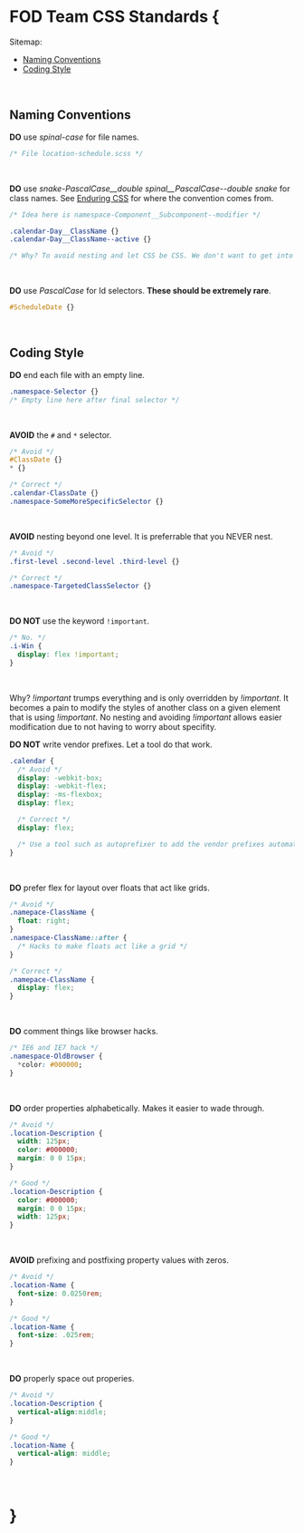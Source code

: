# FOD Team CSS Standards {

Sitemap:
  * [Naming Conventions](#NamingConventions)
  * [Coding Style](#CodingStyle)
<br>

## Naming Conventions<a name="NamingConventions"></a>

**DO** use _spinal-case_ for file names.

```css
/* File location-schedule.scss */
```
<br>

**DO** use _snake-PascalCase\_\_double spinal\_\_PascalCase--double snake_ for class names. See [Enduring CSS](http://ecss.io/chapter5.html) for where the convention comes from.

```css
/* Idea here is namespace-Component__Subcomponent--modifier */

.calendar-Day__ClassName {}
.calendar-Day__ClassName--active {}

/* Why? To avoid nesting and let CSS be CSS. We don't want to get into specificity wars. */
```
<br>

**DO** use _PascalCase_ for Id selectors. **These should be extremely rare**.

```css
#ScheduleDate {}
```
<br>

## Coding Style<a name="CodingStyle"></a>

**DO** end each file with an empty line.
```css
.namespace-Selector {}
/* Empty line here after final selector */
```
<br>

**AVOID** the `#` and `*` selector.

```css
/* Avoid */
#ClassDate {}
* {}

/* Correct */
.calendar-ClassDate {}
.namespace-SomeMoreSpecificSelector {}
```
<br>

**AVOID** nesting beyond one level. It is preferrable that you NEVER nest.

```css
/* Avoid */
.first-level .second-level .third-level {}

/* Correct */
.namespace-TargetedClassSelector {}
```
<br>

**DO NOT** use the keyword `!important`.

```css
/* No. */
.i-Win {
  display: flex !important;
}
```
<br>

Why? _!important_ trumps everything and is only overridden by _!important_. It becomes a pain to modify the styles of another class on a given element that is using _!important_. No nesting and avoiding _!important_ allows easier modification due to not having to worry about specifity.

**DO NOT** write vendor prefixes. Let a tool do that work.

```css
.calendar {
  /* Avoid */
  display: -webkit-box;
  display: -webkit-flex;
  display: -ms-flexbox;
  display: flex;

  /* Correct */
  display: flex;

  /* Use a tool such as autoprefixer to add the vendor prefixes automatically. */
}
```
<br>

**DO** prefer flex for layout over floats that act like grids.

```css
/* Avoid */
.namepace-ClassName {
  float: right;
}
.namespace-ClassName::after {
  /* Hacks to make floats act like a grid */
}

/* Correct */
.namepace-ClassName {
  display: flex;
}
```
<br>

**DO** comment things like browser hacks.

```css
/* IE6 and IE7 hack */
.namespace-OldBrowser { 
  *color: #000000; 
}
```
<br>

**DO** order properties alphabetically. Makes it easier to wade through.

```css
/* Avoid */
.location-Description {
  width: 125px;
  color: #000000;
  margin: 0 0 15px;
}

/* Good */
.location-Description {
  color: #000000;
  margin: 0 0 15px;
  width: 125px;
}
```
<br>

**AVOID** prefixing and postfixing property values with zeros.

```css
/* Avoid */
.location-Name {
  font-size: 0.0250rem;
}

/* Good */
.location-Name {
  font-size: .025rem;
}
```
<br>

**DO** properly space out properies.

```css
/* Avoid */
.location-Description {
  vertical-align:middle;
}

/* Good */
.location-Name {
  vertical-align: middle;
}
```
<br>

# }
